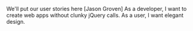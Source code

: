 We'll put our user stories here
[Jason Groven]
As a developer, I want to create web apps without clunky jQuery calls.
As a user, I want elegant design.
